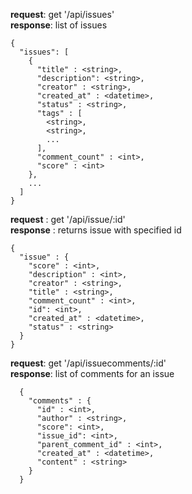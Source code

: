 **request**: get '/api/issues'<br>
**response**: list of issues
```
{
  "issues": [
    {
      "title" : <string>,
      "description": <string>,
      "creator" : <string>,
      "created_at" : <datetime>,
      "status" : <string>,
      "tags" : [
        <string>,
        <string>,
        ...
      ],
      "comment_count" : <int>,
      "score" : <int>
    },
    ...
  ]
}
```

**request** : get '/api/issue/:id'<br>
**response** : returns issue with specified id
```
{
  "issue" : {
    "score" : <int>,
    "description" : <int>,
    "creator" : <string>,
    "title" : <string>,
    "comment_count" : <int>,
    "id": <int>,
    "created_at" : <datetime>,
    "status" : <string>
  }
}
```

**request**: get '/api/issuecomments/:id'<br>
**response**: list of comments for an issue
```
  {
    "comments" : {
      "id" : <int>,
      "author" : <string>, 
      "score": <int>,
      "issue_id": <int>, 
      "parent_comment_id" : <int>,
      "created_at" : <datetime>,
      "content" : <string>
    }
  }
```

